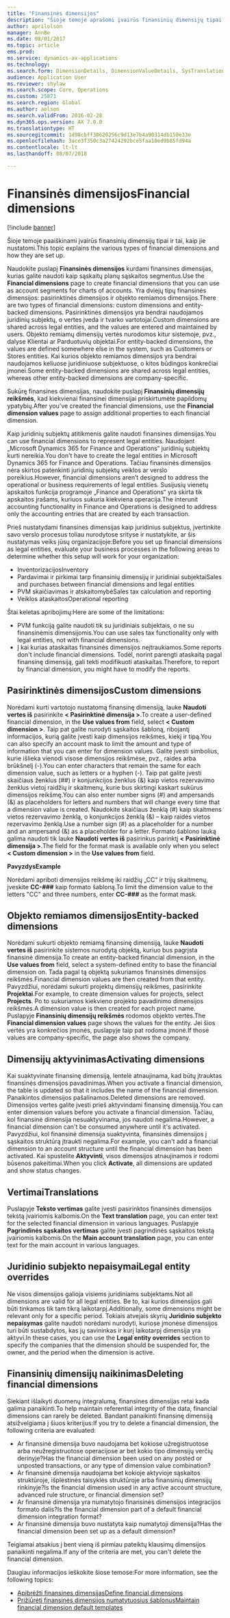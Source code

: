 ```yaml
---
title: "Finansinės dimensijos"
description: "Šioje temoje aprašomi įvairūs finansinių dimensijų tipai ir tai, kaip jie nustatomi."
author: aprilolson
manager: AnnBe
ms.date: 08/01/2017
ms.topic: article
ems.prod: 
ms.service: dynamics-ax-applications
ms.technology: 
ms.search.form: DimensionDetails, DimensionValueDetails, SysTranslationDetail
audience: Application User
ms.reviewer: shylaw
ms.search.scope: Core, Operations
ms.custom: 25871
ms.search.region: Global
ms.author: aolson
ms.search.validFrom: 2016-02-28
ms.dyn365.ops.version: AX 7.0.0
ms.translationtype: HT
ms.sourcegitcommit: 1d98cbff30620256c9d13e7b4a90314db150e33e
ms.openlocfilehash: 3ace3f350c3a27424292bce5faa10ed9b85fd94a
ms.contentlocale: lt-lt
ms.lasthandoff: 08/07/2018

---
```


# <a name="financial-dimensions"></a><span data-ttu-id="785ea-103">Finansinės dimensijos</span><span class="sxs-lookup"><span data-stu-id="785ea-103">Financial dimensions</span></span>

[!include [banner](../includes/banner.md)]

<span data-ttu-id="785ea-104">Šioje temoje paaiškinami įvairūs finansinių dimensijų tipai ir tai, kaip jie nustatomi.</span><span class="sxs-lookup"><span data-stu-id="785ea-104">This topic explains the various types of financial dimensions and how they are set up.</span></span>

<span data-ttu-id="785ea-105">Naudokite puslapį **Finansinės dimensijos** kurdami finansines dimensijas, kurias galite naudoti kaip sąskaitų planų sąskaitos segmentus.</span><span class="sxs-lookup"><span data-stu-id="785ea-105">Use the **Financial dimensions** page to create financial dimensions that you can use as account segments for charts of accounts.</span></span> <span data-ttu-id="785ea-106">Yra dviejų tipų finansinės dimensijos: pasirinktinės dimensijos ir objekto remiamos dimensijos.</span><span class="sxs-lookup"><span data-stu-id="785ea-106">There are two types of financial dimensions: custom dimensions and entity-backed dimensions.</span></span> <span data-ttu-id="785ea-107">Pasirinktinės dimensijos yra bendrai naudojamos juridinių subjektų, o vertes įveda ir tvarko vartotojai.</span><span class="sxs-lookup"><span data-stu-id="785ea-107">Custom dimensions are shared across legal entities, and the values are entered and maintained by users.</span></span> <span data-ttu-id="785ea-108">Objekto remiamų dimensijų vertės nurodomos kitur sistemoje, pvz., dalyse Klientai ar Parduotuvių objektai.</span><span class="sxs-lookup"><span data-stu-id="785ea-108">For entity-backed dimensions, the values are defined somewhere else in the system, such as Customers or Stores entities.</span></span> <span data-ttu-id="785ea-109">Kai kurios objekto remiamos dimensijos yra bendrai naudojamos keliuose juridiniuose subjektuose, o kitos būdingos konkrečiai įmonei.</span><span class="sxs-lookup"><span data-stu-id="785ea-109">Some entity-backed dimensions are shared across legal entities, whereas other entity-backed dimensions are company-specific.</span></span> 

<span data-ttu-id="785ea-110">Sukūrę finansines dimensijas, naudokite puslapį **Finansinių dimensijų reikšmės**, kad kiekvienai finansinei dimensijai priskirtumėte papildomų ypatybių.</span><span class="sxs-lookup"><span data-stu-id="785ea-110">After you've created the financial dimensions, use the **Financial dimension values** page to assign additional properties to each financial dimension.</span></span> 

<span data-ttu-id="785ea-111">Kaip juridinių subjektų atitikmenis galite naudoti finansines dimensijas.</span><span class="sxs-lookup"><span data-stu-id="785ea-111">You can use financial dimensions to represent legal entities.</span></span> <span data-ttu-id="785ea-112">Naudojant „Microsoft Dynamics 365 for Finance and Operations“ juridinių subjektų kurti nereikia.</span><span class="sxs-lookup"><span data-stu-id="785ea-112">You don't have to create the legal entities in Microsoft Dynamics 365 for Finance and Operations.</span></span> <span data-ttu-id="785ea-113">Tačiau finansinės dimensijos nėra skirtos patenkinti juridinių subjektų veiklos ar verslo poreikius.</span><span class="sxs-lookup"><span data-stu-id="785ea-113">However, financial dimensions aren’t designed to address the operational or business requirements of legal entities.</span></span> <span data-ttu-id="785ea-114">Susijusių vienetų apskaitos funkcija programoje „Finance and Operations“ yra skirta tik apskaitos įrašams, kuriuos sukuria kiekviena operacija.</span><span class="sxs-lookup"><span data-stu-id="785ea-114">The interunit accounting functionality in Finance and Operations is designed to address only the accounting entries that are created by each transaction.</span></span> 

<span data-ttu-id="785ea-115">Prieš nustatydami finansines dimensijas kaip juridinius subjektus, įvertinkite savo verslo procesus toliau nurodytose srityse ir nustatykite, ar šis nustatymas veiks jūsų organizacijoje:</span><span class="sxs-lookup"><span data-stu-id="785ea-115">Before you set up financial dimensions as legal entities, evaluate your business processes in the following areas to determine whether this setup will work for your organization:</span></span>

- <span data-ttu-id="785ea-116">Inventorizacijos</span><span class="sxs-lookup"><span data-stu-id="785ea-116">Inventory</span></span>
- <span data-ttu-id="785ea-117">Pardavimai ir pirkimai tarp finansinių dimensijų ir juridiniai subjektai</span><span class="sxs-lookup"><span data-stu-id="785ea-117">Sales and purchases between financial dimensions and legal entities</span></span>
- <span data-ttu-id="785ea-118">PVM skaičiavimas ir atskaitomybė</span><span class="sxs-lookup"><span data-stu-id="785ea-118">Sales tax calculation and reporting</span></span>
- <span data-ttu-id="785ea-119">Veiklos ataskaitos</span><span class="sxs-lookup"><span data-stu-id="785ea-119">Operational reporting</span></span>

<span data-ttu-id="785ea-120">Štai keletas apribojimų:</span><span class="sxs-lookup"><span data-stu-id="785ea-120">Here are some of the limitations:</span></span>

- <span data-ttu-id="785ea-121">PVM funkciją galite naudoti tik su juridiniais subjektais, o ne su finansinėmis dimensijomis.</span><span class="sxs-lookup"><span data-stu-id="785ea-121">You can use sales tax functionality only with legal entities, not with financial dimensions.</span></span>
- <span data-ttu-id="785ea-122">Į kai kurias ataskaitas finansinės dimensijos neįtraukiamos.</span><span class="sxs-lookup"><span data-stu-id="785ea-122">Some reports don't include financial dimensions.</span></span> <span data-ttu-id="785ea-123">Todėl, norint parengti ataskaitą pagal finansinę dimensiją, gali tekti modifikuoti ataskaitas.</span><span class="sxs-lookup"><span data-stu-id="785ea-123">Therefore, to report by financial dimension, you might have to modify the reports.</span></span>

## <a name="custom-dimensions"></a><span data-ttu-id="785ea-124">Pasirinktinės dimensijos</span><span class="sxs-lookup"><span data-stu-id="785ea-124">Custom dimensions</span></span>

<span data-ttu-id="785ea-125">Norėdami kurti vartotojo nustatomą finansinę dimensiją, lauke  **Naudoti vertes iš** pasirinkite  **&lt; Pasirinktinė dimensija &gt;**.</span><span class="sxs-lookup"><span data-stu-id="785ea-125">To create a user-defined financial dimension, in the **Use values from** field, select **&lt; Custom dimension &gt;**.</span></span> <span data-ttu-id="785ea-126">Taip pat galite nurodyti sąskaitos šabloną, ribojantį informacijos, kurią galite įvesti kaip dimensijos reikšmes, kiekį ir tipą.</span><span class="sxs-lookup"><span data-stu-id="785ea-126">You can also specify an account mask to limit the amount and type of information that you can enter for dimension values.</span></span> <span data-ttu-id="785ea-127">Galite įvesti simbolius, kurie išlieka vienodi visose dimensijos reikšmėse, pvz., raides arba brūkšnelį (-).</span><span class="sxs-lookup"><span data-stu-id="785ea-127">You can enter characters that remain the same for each dimension value, such as letters or a hyphen (-).</span></span> <span data-ttu-id="785ea-128">Taip pat galite įvesti skaičiaus ženklus (\##) ir konjunkcijos ženklus (&) kaip vietos rezervavimo ženklus vietoj raidžių ir skaitmenų, kurie bus skirtingi kaskart sukūrus dimensijos reikšmę.</span><span class="sxs-lookup"><span data-stu-id="785ea-128">You can also enter number signs (\#) and ampersands (&) as placeholders for letters and numbers that will change every time that a dimension value is created.</span></span> <span data-ttu-id="785ea-129">Naudokite skaičiaus ženklą (\#) kaip skaitmens vietos rezervavimo ženklą, o konjunkcijos ženklą (&) – kaip raidės vietos rezervavimo ženklą.</span><span class="sxs-lookup"><span data-stu-id="785ea-129">Use a number sign (\#) as a placeholder for a number and an ampersand (&) as a placeholder for a letter.</span></span> <span data-ttu-id="785ea-130">Formato šablono lauką galima naudoti tik lauke **Naudoti vertes iš** pasirinkus parinktį **&lt; Pasirinktinė dimensija &gt;**.</span><span class="sxs-lookup"><span data-stu-id="785ea-130">The field for the format mask is available only when you select **&lt; Custom dimension &gt;** in the **Use values from** field.</span></span>

<span data-ttu-id="785ea-131">**Pavyzdys**</span><span class="sxs-lookup"><span data-stu-id="785ea-131">**Example**</span></span>

<span data-ttu-id="785ea-132">Norėdami apriboti dimensijos reikšmę iki raidžių „CC“ ir trijų skaitmenų, įveskite **CC-\#\#\#** kaip formato šabloną.</span><span class="sxs-lookup"><span data-stu-id="785ea-132">To limit the dimension value to the letters "CC" and three numbers, enter **CC-\#\#\#** as the format mask.</span></span>

## <a name="entity-backed-dimensions"></a><span data-ttu-id="785ea-133">Objekto remiamos dimensijos</span><span class="sxs-lookup"><span data-stu-id="785ea-133">Entity-backed dimensions</span></span>

<span data-ttu-id="785ea-134">Norėdami sukurti objekto remiamą finansinę dimensiją, lauke **Naudoti vertes iš** pasirinkite sistemos nurodytą objektą, kuriuo bus pagrįsta finansinė dimensija.</span><span class="sxs-lookup"><span data-stu-id="785ea-134">To create an entity-backed financial dimension, in the **Use values from** field, select a system-defined entity to base the financial dimension on.</span></span> <span data-ttu-id="785ea-135">Tada pagal tą objektą sukuriamos finansinės dimensijos reikšmės.</span><span class="sxs-lookup"><span data-stu-id="785ea-135">Financial dimension values are then created from that entity.</span></span> <span data-ttu-id="785ea-136">Pavyzdžiui, norėdami sukurti projektų dimensijų reikšmes, pasirinkite **Projektai**.</span><span class="sxs-lookup"><span data-stu-id="785ea-136">For example, to create dimension values for projects, select **Projects**.</span></span> <span data-ttu-id="785ea-137">Po to sukuriamos kiekvieno projekto pavadinimo dimensijos reikšmės.</span><span class="sxs-lookup"><span data-stu-id="785ea-137">A dimension value is then created for each project name.</span></span> <span data-ttu-id="785ea-138">Puslapyje **Finansinių dimensijų reikšmės** rodomos objekto vertės.</span><span class="sxs-lookup"><span data-stu-id="785ea-138">The **Financial dimension values** page shows the values for the entity.</span></span> <span data-ttu-id="785ea-139">Jei šios vertės yra konkrečios įmonės, puslapyje taip pat rodoma įmonė.</span><span class="sxs-lookup"><span data-stu-id="785ea-139">If those values are company-specific, the page also shows the company.</span></span>

## <a name="activating-dimensions"></a><span data-ttu-id="785ea-140">Dimensijų aktyvinimas</span><span class="sxs-lookup"><span data-stu-id="785ea-140">Activating dimensions</span></span>

<span data-ttu-id="785ea-141">Kai suaktyvinate finansinę dimensiją, lentelė atnaujinama, kad būtų įtrauktas finansinės dimensijos pavadinimas.</span><span class="sxs-lookup"><span data-stu-id="785ea-141">When you activate a financial dimension, the table is updated so that it includes the name of the financial dimension.</span></span> <span data-ttu-id="785ea-142">Panaikintos dimensijos pašalinamos.</span><span class="sxs-lookup"><span data-stu-id="785ea-142">Deleted dimensions are removed.</span></span> <span data-ttu-id="785ea-143">Dimensijos vertes galite įvesti prieš aktyvindami finansinę dimensiją.</span><span class="sxs-lookup"><span data-stu-id="785ea-143">You can enter dimension values before you activate a financial dimension.</span></span> <span data-ttu-id="785ea-144">Tačiau, kol finansinė dimensija nesuaktyvinama, jos naudoti negalima.</span><span class="sxs-lookup"><span data-stu-id="785ea-144">However, a financial dimension can't be consumed anywhere until it's activated.</span></span> <span data-ttu-id="785ea-145">Pavyzdžiui, kol finansinė dimensija suaktyvinta, finansinės dimensijos į sąskaitos struktūrą įtraukti negalima.</span><span class="sxs-lookup"><span data-stu-id="785ea-145">For example, you can't add a financial dimension to an account structure until the financial dimension has been activated.</span></span> <span data-ttu-id="785ea-146">Kai spustelite **Aktyvinti**, visos dimensijos atnaujinamos ir rodomi būsenos pakeitimai.</span><span class="sxs-lookup"><span data-stu-id="785ea-146">When you click **Activate**, all dimensions are updated and show status changes.</span></span> 

## <a name="translations"></a><span data-ttu-id="785ea-147">Vertimai</span><span class="sxs-lookup"><span data-stu-id="785ea-147">Translations</span></span>

<span data-ttu-id="785ea-148">Puslapyje **Teksto vertimas** galite įvesti pasirinktos finansinės dimensijos tekstą įvairiomis kalbomis.</span><span class="sxs-lookup"><span data-stu-id="785ea-148">On the **Text translation** page, you can enter text for the selected financial dimension in various languages.</span></span> <span data-ttu-id="785ea-149">Puslapyje **Pagrindinės sąskaitos vertimas** galite įvesti pagrindinės sąskaitos tekstą įvairiomis kalbomis.</span><span class="sxs-lookup"><span data-stu-id="785ea-149">On the **Main account translation** page, you can enter text for the main account in various languages.</span></span> 

## <a name="legal-entity-overrides"></a><span data-ttu-id="785ea-150">Juridinio subjekto nepaisymai</span><span class="sxs-lookup"><span data-stu-id="785ea-150">Legal entity overrides</span></span>

<span data-ttu-id="785ea-151">Ne visos dimensijos galioja visiems juridiniams subjektams.</span><span class="sxs-lookup"><span data-stu-id="785ea-151">Not all dimensions are valid for all legal entities.</span></span> <span data-ttu-id="785ea-152">Be to, kai kurios dimensijos gali būti tinkamos tik tam tikrą laikotarpį.</span><span class="sxs-lookup"><span data-stu-id="785ea-152">Additionally, some dimensions might be relevant only for a specific period.</span></span> <span data-ttu-id="785ea-153">Tokiais atvejais skyrių **Juridinio subjekto nepaisymas** galite naudoti norėdami nurodyti, kuriose įmonėse dimensijos turi būti sustabdytos, kas jų savininkas ir kurį laikotarpį dimensija yra aktyvi.</span><span class="sxs-lookup"><span data-stu-id="785ea-153">In these cases, you can use the **Legal entity overrides** section to specify the companies that the dimension should be suspended for, the owner, and the period when the dimension is active.</span></span>

## <a name="deleting-financial-dimensions"></a><span data-ttu-id="785ea-154">Finansinių dimensijų naikinimas</span><span class="sxs-lookup"><span data-stu-id="785ea-154">Deleting financial dimensions</span></span>

<span data-ttu-id="785ea-155">Siekiant išlaikyti duomenų integralumą, finansines dimensijas retai kada galima panaikinti.</span><span class="sxs-lookup"><span data-stu-id="785ea-155">To help maintain referential integrity of the data, financial dimensions can rarely be deleted.</span></span> <span data-ttu-id="785ea-156">Bandant panaikinti finansinę dimensiją atsižvelgiama į šiuos kriterijus:</span><span class="sxs-lookup"><span data-stu-id="785ea-156">If you try to delete a financial dimension, the following criteria are evaluated:</span></span>

- <span data-ttu-id="785ea-157">Ar finansinė dimensija buvo naudojama bet kokiose užregistruotose arba neužregistruotose operacijose ar bet kokio tipo dimensijų verčių derinyje?</span><span class="sxs-lookup"><span data-stu-id="785ea-157">Has the financial dimension been used on any posted or unposted transactions, or any type of dimension value combination?</span></span>
- <span data-ttu-id="785ea-158">Ar finansinė dimensija naudojama bet kokioje aktyvioje sąskaitos struktūroje, išplėstinės taisyklės struktūroje arba finansinių dimensijų rinkinyje?</span><span class="sxs-lookup"><span data-stu-id="785ea-158">Is the financial dimension used in any active account structure, advanced rule structure, or financial dimension set?</span></span>
- <span data-ttu-id="785ea-159">Ar finansinė dimensija yra numatytojo finansinės dimensijos integracijos formato dalis?</span><span class="sxs-lookup"><span data-stu-id="785ea-159">Is the financial dimension part of a default financial dimension integration format?</span></span>
- <span data-ttu-id="785ea-160">Ar finansinė dimensija buvo nustatyta kaip numatytoji dimensija?</span><span class="sxs-lookup"><span data-stu-id="785ea-160">Has the financial dimension been set up as a default dimension?</span></span>

<span data-ttu-id="785ea-161">Teigiamai atsakius į bent vieną iš pirmiau pateiktų klausimų dimensijos panaikinti negalima.</span><span class="sxs-lookup"><span data-stu-id="785ea-161">If any of the criteria are met, you can't delete the financial dimension.</span></span>


<span data-ttu-id="785ea-162">Daugiau informacijos ieškokite šiose temose:</span><span class="sxs-lookup"><span data-stu-id="785ea-162">For more information, see the following topics:</span></span>
- [<span data-ttu-id="785ea-163">Apibrėžti finansines dimensijas</span><span class="sxs-lookup"><span data-stu-id="785ea-163">Define financial dimensions</span></span>](tasks/define-financial-dimensions.md)
- [<span data-ttu-id="785ea-164">Prižiūrėti finansinės dimensijos numatytuosius šablonus</span><span class="sxs-lookup"><span data-stu-id="785ea-164">Maintain financial dimension default templates</span></span>](tasks/maintain-financial-dimension-default-templates.md)

